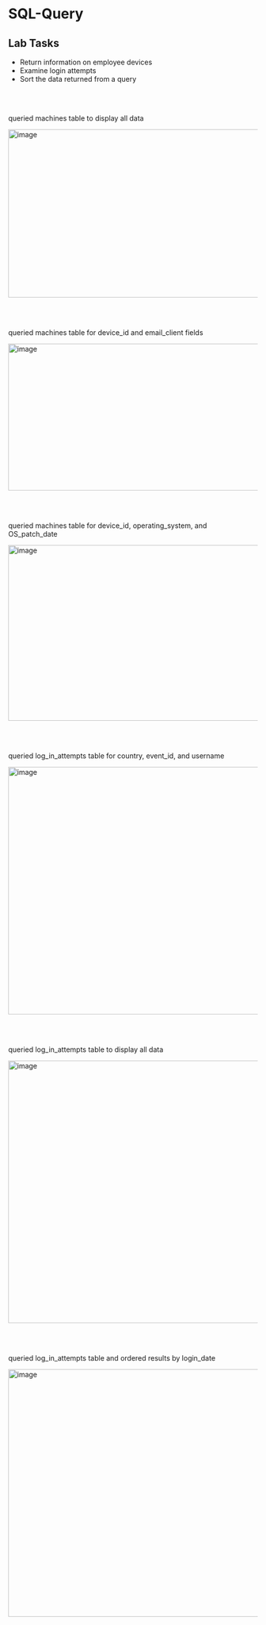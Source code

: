 # SQL-Query

## Lab Tasks
<ul>
  <li>Return information on employee devices</li>
  <li>Examine login attempts</li>
  <li>Sort the data returned from a query</li>
</ul>

<br><br>

<p>queried machines table to display all data</p>
<img width="768" height="339" alt="image" src="https://github.com/user-attachments/assets/18011d92-aa8a-46a7-86af-89c4679876fd" />

<br><br>

<p>queried machines table for device_id and email_client fields</p>
<img width="530" height="296" alt="image" src="https://github.com/user-attachments/assets/4a238b6e-0907-42c6-8ea3-638df81d487e" />

<br><br>

<p>queried machines table for device_id, operating_system, and OS_patch_date</p>
<img width="668" height="354" alt="image" src="https://github.com/user-attachments/assets/2324c681-f2de-456e-adb6-00a56e6751f0" />

<br><br>

<p>queried log_in_attempts table for country, event_id, and username</p>
<img width="587" height="499" alt="image" src="https://github.com/user-attachments/assets/31a882f1-76b5-439b-a1aa-47c0b50c0fb6" />

<br><br>

<p>queried log_in_attempts table to display all data</p>
<img width="784" height="529" alt="image" src="https://github.com/user-attachments/assets/cd2d5beb-f424-425c-b3e4-bf4888d0717e" />

<br><br>

<p>queried log_in_attempts table and ordered results by login_date</p>
<img width="783" height="499" alt="image" src="https://github.com/user-attachments/assets/68acc55c-28d3-4b24-a293-d5403fb03e40" />
















